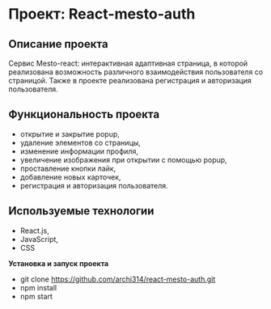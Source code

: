 # Проект: React-mesto-auth

## Описание проекта
Сервис Mesto-react: интерактивная адаптивная страница, в которой реализована возможность различного взаимодействия пользователя со страницой.
Также в проекте реализована регистрация и авторизация пользователя.

## Функциональность проекта
* открытие и закрытие popup, 
* удаление элементов со страницы,
* изменение информации профиля, 
* увеличение изображения при открытии с помощью popup, 
* проставление кнопки лайк,
* добавление новых карточек,
* регистрация и авторизация пользователя.

## Используемые технологии
* React.js,
* JavaScript,
* CSS

**Установка и запуск проекта**
* git clone https://github.com/archi314/react-mesto-auth.git
* npm install
* npm start
